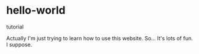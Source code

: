 # hello-world
tutorial

Actually I'm just trying to learn how to use this website. 
So... It's lots of fun. I suppose. 
